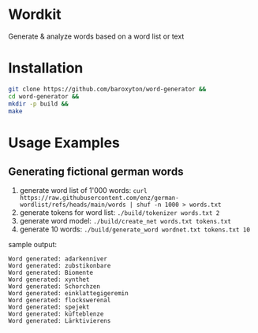 # Wordkit
Generate & analyze words based on a word list or text

# Installation
```bash
git clone https://github.com/baroxyton/word-generator &&
cd word-generator &&
mkdir -p build &&
make
```
# Usage Examples

## Generating fictional german words
1. generate word list of 1'000 words: `curl https://raw.githubusercontent.com/enz/german-wordlist/refs/heads/main/words | shuf -n 1000 > words.txt`
2. generate tokens for word list: `./build/tokenizer words.txt 2`
3. generate word model: `./build/create_net words.txt tokens.txt`
4. generate 10 words: `./build/generate_word wordnet.txt tokens.txt 10`

sample output:

```
Word generated: adarkenniver
Word generated: zubstikonbare
Word generated: Biomente
Word generated: xynthet
Word generated: Schorchzen
Word generated: einklattegigeremin
Word generated: flockswerenal
Word generated: spejekt
Word generated: küfteblenze
Word generated: Lärktivierens
```

